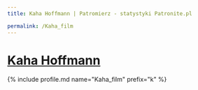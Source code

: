 ```yaml
---
title: Kaha Hoffmann | Patromierz - statystyki Patronite.pl

permalink: /Kaha_film
---
```


# [Kaha Hoffmann](https://patronite.pl/Kaha_film)

{% include profile.md name="Kaha_film" prefix="k" %}
